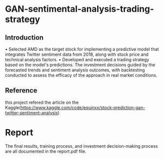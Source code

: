 # GAN-sentimental-analysis-trading-strategy
## Introduction
• Selected AMD as the target stock for implementing a predictive model that integrates 
Twitter sentiment data from 2018, along with stock price and technical analysis factors.
• Developed and executed a trading strategy based on the model's predictions. The investment 
decisions guided by the forecasted trends and sentiment analysis outcomes, with backtesting 
conducted to assess the efficacy of the approach in real market conditions.

## Reference
this project refered the article on the Kaggle(https://www.kaggle.com/code/equinxx/stock-prediction-gan-twitter-sentiment-analysis)

# Report
The final results, training process, and investment decision-making process are all documented in the report.pdf file.
